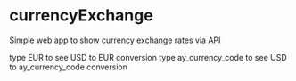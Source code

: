 # currencyExchange
Simple web app to show currency exchange rates via API

type EUR to see USD to EUR conversion
type ay_currency_code to see USD to ay_currency_code conversion
